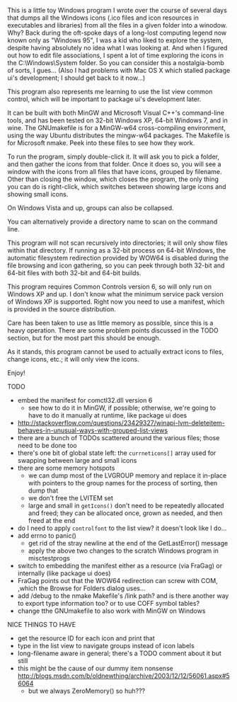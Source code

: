 This is a little toy Windows program I wrote over the course of several days that dumps all the Windows icons (.ico files and icon resources in executables and libraries) from all the files in a given folder into a winodow. Why? Back during the oft-spoke days of a long-lost computing legend now known only as "Windows 95", I was a kid who liked to explore the system, despite having absolutely no idea what I was looking at. And when I figured out how to edit file associations, I spent a lot of time exploring the icons in the C:\Windows\System folder. So you can consider this a nostalgia-bomb of sorts, I gues... (Also I had problems with Mac OS X which stalled package ui's development; I should get back to it now...)

This program also represents me learning to use the list view common control, which will be important to package ui's development later.

It can be built with both MinGW and Microsoft Visual C++'s command-line tools, and has been tested on 32-bit Windows XP, 64-bit Windows 7, and in wine. The GNUmakefile is for a MinGW-w64 cross-compiling environment, using the way Ubuntu distributes the mingw-w64 packages. The Makefile is for Microsoft nmake. Peek into these files to see how they work.

To run the program, simply double-click it. It will ask you to pick a folder, and then gather the icons from that folder. Once it does so, you will see a window with the icons from all files that have icons, grouped by filename. Other than closing the window, which closes the program, the only thing you can do is right-click, which switches between showing large icons and showing small icons.

On Windows Vista and up, groups can also be collapsed.

You can alternatively provide a directory name to scan on the command line.

This program will not scan recursively into directories; it will only show files within that directory. If running as a 32-bit process on 64-bit Windows, the automatic filesystem redirection provided by WOW64 is disabled during the file browsing and icon gathering, so you can peek through both 32-bit and 64-bit files with both 32-bit and 64-bit builds.

This program requires Common Controls version 6, so will only run on Windows XP and up. I don't know what the minimum service pack version of Windows XP is supported. Right now you need to use a manifest, which is provided in the source distribution.

Care has been taken to use as little memory as possible, since this is a heavy operation. There are some problem points discussed in the TODO section, but for the most part this should be enough.

As it stands, this program cannot be used to actually extract icons to files, change icons, etc.; it will only view the icons.

Enjoy!

TODO
- embed the manifest for comctl32.dll version 6
	- see how to do it in MinGW, if possible; otherwise, we're going to have to do it manually at runtime, like package ui does
- http://stackoverflow.com/questions/23429327/winapi-lvm-deleteitem-behaves-in-unusual-ways-with-grouped-list-views
- there are a bunch of TODOs scattered around the various files; those need to be done too
- there's one bit of global state left: the `currneticons[]` array used for swapping between large and small icons
- there are some memory hotspots
	- we can dump most of the LVGROUP memory and replace it in-place with pointers to the group names for the process of sorting, then dump that
	- we don't free the LVITEM set
	- large and small in `getIcons()` don't need to be repeatedly allocated and freed; they can be allocated once, grown as needed, and then freed at the end
- do I need to apply `controlfont` to the list view? it doesn't look like I do...
- add errno to panic()
	- get rid of the stray newline at the end of the GetLastError() message
	- apply the above two changes to the scratch Windows program in misctestprogs
- switch to embedding the manifest either as a resource (via FraGag) or internally (like package ui does)
- FraGag points out that the WOW64 redirection can screw with COM, ,which the Browse for Folders dialog uses...
- add /debug to the nmake Makefile's /link path? and is there another way to export type information too? or to use COFF symbol tables?
- change tthe GNUmakefile to also work with MinGW on Windows

NICE THINGS TO HAVE
- get the resource ID for each icon and print that
- type in the list view to navigate groups instead of icon labels
- long-filename aware in general; there's a TODO comment about it but still
- this might be the cause of our dummy item nonsense http://blogs.msdn.com/b/oldnewthing/archive/2003/12/12/56061.aspx#56064
	- but we always ZeroMemory() so huh???
